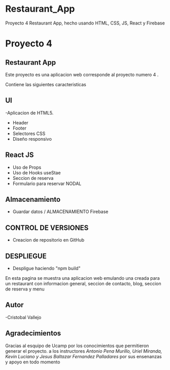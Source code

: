 # Restaurant_App
Proyecto 4 Restaurant App, hecho usando HTML, CSS, JS, React y Firebase

Proyecto 4
====================
Restaurant App
------------------------

Este proyecto es una aplicacion web corresponde al proyecto numero 4 . 

Contiene las siguientes caracteristicas

UI
------------------------
 -Aplicacion de HTML5.
 - Header
 - Footer
 - Selectores CSS
 - Diseño responsivo

React JS
------------------------
 - Uso de Props
 - Uso de Hooks useStae
 - Seccion de reserva
 - Formulario para reservar NODAL

Almacenamiento
------------------------
- Guardar datos / ALMACENAMIENTO Firebase 

CONTROL DE VERSIONES
------------------------
 - Creacion de repositorio en GitHub 
 
DESPLIEGUE
------------------------
 - Despligue haciendo "npm build"
 
En esta pagina se muestra una aplicacion web emulando una creada para un restaurant con informacion general, seccion de contacto, blog, seccion de reserva y menu

Autor 
------------------------
-Cristobal Vallejo

Agradecimientos
------------------------

Gracias al esquipo de Ucamp por los conocimientos que permitieron generar el proyecto.
a los instructores *Antonio Pena Murillo, Uriel Miranda, Kevin Luciano y Jesus Baltazar Fernandez Palladares* por sus ensenanzas y apoyo en todo momento
